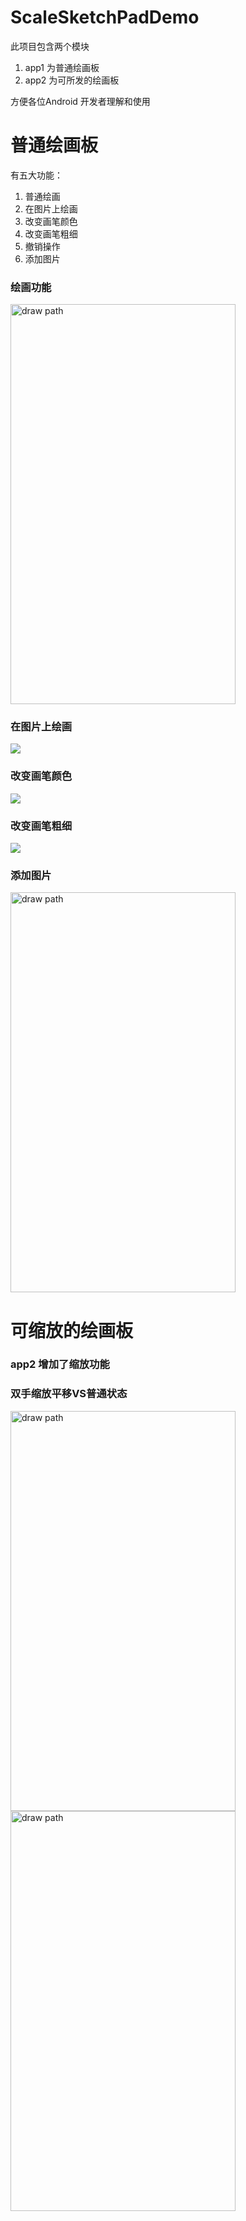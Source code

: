 # ScaleSketchPadDemo

此项目包含两个模块
1. app1 为普通绘画板
2. app2 为可所发的绘画板

方便各位Android 开发者理解和使用

# 普通绘画板

有五大功能：
1. 普通绘画
2. 在图片上绘画
3. 改变画笔颜色
4. 改变画笔粗细
5. 撤销操作
6. 添加图片

### 绘画功能

 <img src="https://raw.githubusercontent.com/ShaunSheep/ScaleSketchPadDemo/master/screenphoto/drawpath.png" width = "360" height = "640" alt="draw path" align=center />

### 在图片上绘画
![](https://raw.githubusercontent.com/ShaunSheep/ScaleSketchPadDemo/master/screenphoto/normalSkecthPadDemo.png)

### 改变画笔颜色
![](https://raw.githubusercontent.com/ShaunSheep/ScaleSketchPadDemo/master/screenphoto/color.png)

### 改变画笔粗细
![](https://raw.githubusercontent.com/ShaunSheep/ScaleSketchPadDemo/master/screenphoto/stroke.png)

### 添加图片
 <img src="https://raw.githubusercontent.com/ShaunSheep/ScaleSketchPadDemo/master/screenphoto/addphoto.png" width = "360" height = "640" alt="draw path" align=center />

# 可缩放的绘画板

### app2 增加了缩放功能

### 双手缩放平移VS普通状态

 <img src="https://raw.githubusercontent.com/ShaunSheep/ScaleSketchPadDemo/master/screenphoto/scale1.png" width = "360" height = "640" alt="draw path" align=center />

 <img src="https://raw.githubusercontent.com/ShaunSheep/ScaleSketchPadDemo/master/screenphoto/scale2.png" width = "360" height = "640" alt="draw path" align=center />
